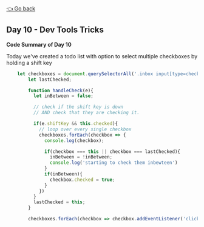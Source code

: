 [👈 Go back](../readme.md)

## Day 10 - Dev Tools Tricks

**Code Summary of Day 10**

Today we've created a todo list with option to select multiple checkboxes by holding a shift key

```javascript
    let checkboxes = document.querySelectorAll('.inbox input[type=checkbox]');
        let lastChecked; 

        function handleCheck(e){
          let inBetween = false; 

          // check if the shift key is down
          // AND check that they are checking it.

          if(e.shiftKey && this.checked){
            // loop over every single checkbox
            checkboxes.forEach(checkbox => {
              console.log(checkbox);

              if(checkbox === this || checkbox === lastChecked){
                inBetween = !inBetween; 
                console.log('starting to check them inbewteen')
              }
              if(inBetween){
                checkbox.checked = true; 
              }
            })
          }
          lastChecked = this;
        }

        checkboxes.forEach(checkbox => checkbox.addEventListener('click', handleCheck));

```